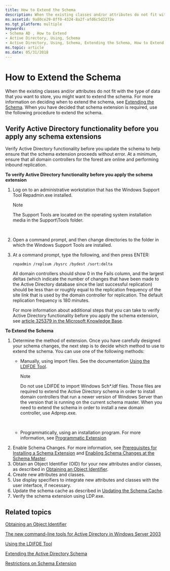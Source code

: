 ```yaml
---
title: How to Extend the Schema
description: When the existing classes and/or attributes do not fit with the type of data that you want to store, you might want to extend the schema.
ms.assetid: 9a80ce29-8ff0-4324-8a2f-afd6c5d2272e
ms.tgt_platform: multiple
keywords:
- Schema AD , How to Extend
- Active Directory, Using, Schema
- Active Directory, Using, Schema, Extending the Schema, How to Extend
ms.topic: article
ms.date: 05/31/2018
---
```


# How to Extend the Schema

When the existing classes and/or attributes do not fit with the type of data that you want to store, you might want to extend the schema. For more information on deciding when to extend the schema, see [Extending the Schema](extending-the-schema.md). When you have decided that schema extension is required, use the following procedure to extend the schema.

## Verify Active Directory functionality before you apply any schema extensions

Verify Active Directory functionality before you update the schema to help ensure that the schema extension proceeds without error. At a minimum, ensure that all domain controllers for the forest are online and performing inbound replication.

**To verify Active Directory functionality before you apply the schema extension**

1.  Log on to an administrative workstation that has the Windows Support Tool Repadmin.exe installed.
    > [!Note]  
    > The Support Tools are located on the operating system installation media in the Support\\Tools folder.

     

2.  Open a command prompt, and then change directories to the folder in which the Windows Support Tools are installed.
3.  At a command prompt, type the following, and then press ENTER:

    ``` syntax
    repadmin /replsum /bysrc /bydest /sort:delta
    ```

    All domain controllers should show 0 in the Fails column, and the largest deltas (which indicate the number of changes that have been made to the Active Directory database since the last successful replication) should be less than or roughly equal to the replication frequency of the site link that is used by the domain controller for replication. The default replication frequency is 180 minutes.

    For more information about additional steps that you can take to verify Active Directory functionality before you apply the schema extension, see [article 325379 in the Microsoft Knowledge Base](https://support.microsoft.com/kb/325379/en-us).

**To Extend the Schema**

1.  Determine the method of extension. Once you have carefully designed your schema changes, the next step is to decide which method to use to extend the schema. You can use one of the following methods:
    -   Manually, using import files. See the documentation [Using the LDIFDE Tool](/previous-versions/office/developer/exchange-server-2003/ms870068(v=exchg.65)).
        > [!Note]  
        > Do not use LDIFDE to import Windows Sch\*.ldf files. Those files are required to extend the Active Directory schema in order to install domain controllers that run a newer version of Windows Server than the version that is running on the current schema master. When you need to extend the schema in order to install a new domain controller, use Adprep.exe.

         

    -   Programmatically, using an installation program. For more information, see [Programmatic Extension](programmatic-extension.md)
2.  Enable Schema Changes. For more information, see [Prerequisites for Installing a Schema Extension](prerequisites-for-installing-a-schema-extension.md) and [Enabling Schema Changes at the Schema Master](enabling-schema-changes-at-the-schema-master.md).
3.  Obtain an Object Identifier (OID) for your new attributes and/or classes, as described in [Obtaining an Object Identifier](obtaining-an-object-identifier.md).
4.  Create new attributes and classes.
5.  Use display specifiers to integrate new attributes and classes with the user interface, if necessary.
6.  Update the schema cache as described in [Updating the Schema Cache](updating-the-schema-cache.md).
7.  Verify the schema extension using LDP.exe.

## Related topics

<dl> <dt>

[Obtaining an Object Identifier](obtaining-an-object-identifier.md)
</dt> <dt>

[The new command-line tools for Active Directory in Windows Server 2003](https://support.microsoft.com/en-us/topic/03164adb-9771-220a-6bf4-c2ea335d9ea8)
</dt> <dt>

[Using the LDIFDE Tool](/previous-versions/office/developer/exchange-server-2003/ms870068(v=exchg.65))
</dt> <dt>

[Extending the Active Directory Schema](/previous-versions/ms806972(v=msdn.10))
</dt> <dt>

[Restrictions on Schema Extension](restrictions-on-schema-extension.md)
</dt> </dl>

 

 
